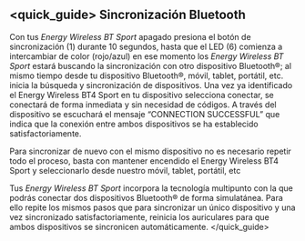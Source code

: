 ## <quick_guide> Sincronización Bluetooth

Con tus *Energy Wireless BT Sport* apagado presiona el botón de sincronización (1) durante 10 segundos, hasta que el LED (6) comienza a intercambiar de color (rojo/azul) en ese momento los *Energy Wireless BT Sport* estará buscando la sincronización con otro dispositivo Bluetooth®; al mismo tiempo desde tu dispositivo Bluetooth®, móvil, tablet, portátil, etc. inicia la búsqueda y sincronización de dispositivos. Una vez ya identificado el Energy Wireless BT4 Sport en tu dispositivo selecciona conectar, se conectará de forma inmediata y sin necesidad de códigos. A través del dispositivo se escuchará el mensaje “CONNECTION SUCCESSFUL” que indica que la conexión entre ambos dispositivos se ha establecido satisfactoriamente.

Para sincronizar de nuevo con el mismo dispositivo no es necesario repetir todo el proceso, basta con mantener encendido el Energy Wireless BT4 Sport y seleccionarlo desde nuestro móvil, tablet, portátil, etc

Tus *Energy Wireless BT Sport* incorpora la tecnología multipunto con la que podrás conectar dos dispositivos Bluetooth® de forma simulatánea. Para ello repite los mismos pasos que para sincronizar un único dispositivo y una vez sincronizado satisfactoriamente, reinicia los auriculares para que ambos dispositivos se sincronicen automáticamente. 
</quick_guide>
